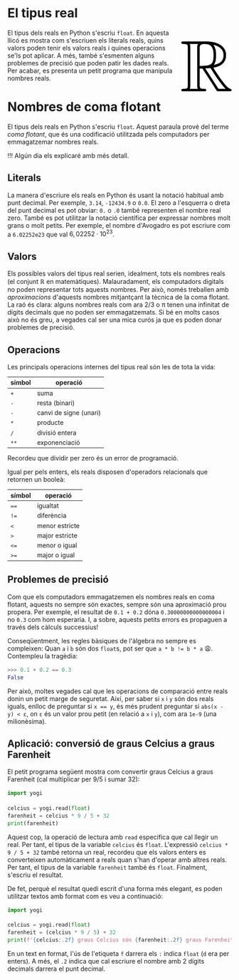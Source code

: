 # El tipus real

<img src='./float.png' style='height: 8em; float: right; margin: 2em 0 1em 1em;'/>

El tipus dels reals en Python s'escriu `float`. En aquesta llicó es mostra com s'escriuen els literals reals, quins valors poden tenir els valors reals i quines operacions se'ls pot aplicar. A més, també s'esmenten alguns problemes de precisió que poden patir les dades reals. Per acabar, es presenta un petit programa que manipula nombres reals.

# Nombres de coma flotant

El tipus dels reals en Python s'escriu `float`. Aquest paraula prové del terme _coma flotant_, que és una codificació utilitzada pels computadors per emmagatzemar nombres reals.

!!! Algún dia els explicaré amb més detall.

## Literals

La manera d'escriure els reals en Python és usant la notació habitual amb punt decimal. Per exemple, `3.14`, `-12434.9` o `0.0`. El zero a l'esquerra o dreta del punt decimal es pot obviar: `0.` o `.0` també representen el nombre real zero. També es pot utilitzar la notació científica per expressar nombres molt grans o molt petits. Per exemple, el nombre d'Avogadro es pot escriure com a `6.02252e23` que val $6,02252 · 10^{23}$.

## Valors

Els possibles valors del tipus real serien, idealment, tots els nombres reals (el conjunt $\mathbb{R}$ en matemàtiques). Malauradament, els computadors digitals no poden representar tots aquests nombres. Per això, només treballen amb _aproximacions_ d'aquests nombres mitjantçant la tècnica de la coma flotant. La raó és clara: alguns nombres reals com ara 2/3 o π tenen una infinitat de dígits decimals que no poden ser emmagatzemats. Si bé en molts casos això no és greu, a vegades cal ser una mica curós ja que es poden donar problemes de precisió.

## Operacions

Les principals operacions internes del tipus real són les de tota la vida:

| símbol | operació               |
| ------ | ---------------------- |
| `+`    | suma                   |
| `-`    | resta (binari)         |
| `-`    | canvi de signe (unari) |
| `*`    | producte               |
| `/`    | divisió entera         |
| `**`   | exponenciació          |

Recordeu que dividir per zero és un error de programació.

Igual per pels enters, els reals disposen d'operadors relacionals que retornen un booleà:

| símbol | operació       |
| ------ | -------------- |
| `==`   | igualtat       |
| `!=`   | diferència     |
| `<`    | menor estricte |
| `>`    | major estricte |
| `<=`   | menor o igual  |
| `>=`   | major o igual  |

## Problemes de precisió

Com que els computadors emmagatzemen els nombres reals en coma flotant, aquests no sempre són exactes, sempre són una aproximació prou propera. Per exemple, el resultat de `0.1 + 0.2` dóna `0.30000000000000004` i no `0.3` com hom esperaria. I, a sobre, aquests petits errors es propaguen a través dels càlculs successius!

Conseqüentment, les regles bàsiques de l'àlgebra no sempre es compleixen: Quan `a` i `b` són dos `float`s, pot ser que `a * b != b * a` 😩. Contempleu la tragèdia:

```python
>>> 0.1 + 0.2 == 0.3
False
```

Per això, moltes vegades cal que les operacions de comparació entre reals donin un petit marge de seguretat. Així, per saber si `x` i `y` són dos reals iguals, enlloc de preguntar si `x == y`, és més prudent preguntar si `abs(x - y) < ε`, on `ε` és un valor prou petit (en relació a `x` i `y`), com ara `1e-9` (una milionèsima).

## Aplicació: conversió de graus Celcius a graus Farenheit

El petit programa següent mostra com convertir graus Celcius a graus Farenheit (cal multiplicar per 9/5 i sumar 32):

```python
import yogi

celcius = yogi.read(float)
farenheit = celcius * 9 / 5 + 32
print(farenheit)
```

Aquest cop, la operació de lectura amb `read` especifica que cal llegir un real. Per tant, el tipus de la variable `celcius` és `float`. L'expressió `celcius * 9 / 5 + 32` també retorna un real, recordeu que els valors enters es converteixen automàticament a reals quan s'han d'operar amb altres reals. Per tant, el tipus de la variable `farenheit` també és `float`. Finalment, s'escriu el resultat.

De fet, perquè el resultat quedi escrit d'una forma més elegant, es poden utilitzar textos amb format com es veu a continuació:

```python
import yogi

celcius = yogi.read(float)
farenheit = (celcius * 9 / 5) + 32
print(f'{celcius:.2f} graus Celcius són {farenheit:.2f} graus Farenheit')
```

En un text en format, l'ús de l'etiqueta `f` darrera els `:` indica `float` (`d` era per enters). A més, el `.2` indica que cal escriure el nombre amb 2 dígits decimals darrera el punt decimal.

<Autors autors="jpetit"/>
